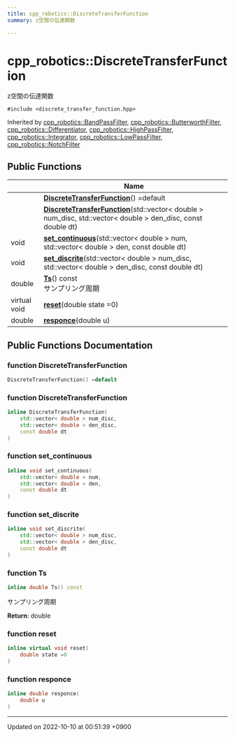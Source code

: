 ```yaml
---
title: cpp_robotics::DiscreteTransferFunction
summary: z空間の伝達関数 

---
```


# cpp_robotics::DiscreteTransferFunction



z空間の伝達関数 


`#include <discrete_transfer_function.hpp>`

Inherited by [cpp_robotics::BandPassFilter](/cpp_robotics/doxybook/Classes/classcpp__robotics_1_1BandPassFilter/), [cpp_robotics::ButterworthFilter](/cpp_robotics/doxybook/Classes/classcpp__robotics_1_1ButterworthFilter/), [cpp_robotics::Differentiator](/cpp_robotics/doxybook/Classes/classcpp__robotics_1_1Differentiator/), [cpp_robotics::HighPassFilter](/cpp_robotics/doxybook/Classes/classcpp__robotics_1_1HighPassFilter/), [cpp_robotics::Integrator](/cpp_robotics/doxybook/Classes/classcpp__robotics_1_1Integrator/), [cpp_robotics::LowPassFilter](/cpp_robotics/doxybook/Classes/classcpp__robotics_1_1LowPassFilter/), [cpp_robotics::NotchFilter](/cpp_robotics/doxybook/Classes/classcpp__robotics_1_1NotchFilter/)

## Public Functions

|                | Name           |
| -------------- | -------------- |
| | **[DiscreteTransferFunction](/cpp_robotics/doxybook/Classes/classcpp__robotics_1_1DiscreteTransferFunction/#function-discretetransferfunction)**() =default |
| | **[DiscreteTransferFunction](/cpp_robotics/doxybook/Classes/classcpp__robotics_1_1DiscreteTransferFunction/#function-discretetransferfunction)**(std::vector< double > num_disc, std::vector< double > den_disc, const double dt) |
| void | **[set_continuous](/cpp_robotics/doxybook/Classes/classcpp__robotics_1_1DiscreteTransferFunction/#function-set-continuous)**(std::vector< double > num, std::vector< double > den, const double dt) |
| void | **[set_discrite](/cpp_robotics/doxybook/Classes/classcpp__robotics_1_1DiscreteTransferFunction/#function-set-discrite)**(std::vector< double > num_disc, std::vector< double > den_disc, const double dt) |
| double | **[Ts](/cpp_robotics/doxybook/Classes/classcpp__robotics_1_1DiscreteTransferFunction/#function-ts)**() const<br>サンプリング周期  |
| virtual void | **[reset](/cpp_robotics/doxybook/Classes/classcpp__robotics_1_1DiscreteTransferFunction/#function-reset)**(double state =0) |
| double | **[responce](/cpp_robotics/doxybook/Classes/classcpp__robotics_1_1DiscreteTransferFunction/#function-responce)**(double u) |

## Public Functions Documentation

### function DiscreteTransferFunction

```cpp
DiscreteTransferFunction() =default
```


### function DiscreteTransferFunction

```cpp
inline DiscreteTransferFunction(
    std::vector< double > num_disc,
    std::vector< double > den_disc,
    const double dt
)
```


### function set_continuous

```cpp
inline void set_continuous(
    std::vector< double > num,
    std::vector< double > den,
    const double dt
)
```


### function set_discrite

```cpp
inline void set_discrite(
    std::vector< double > num_disc,
    std::vector< double > den_disc,
    const double dt
)
```


### function Ts

```cpp
inline double Ts() const
```

サンプリング周期 

**Return**: double 

### function reset

```cpp
inline virtual void reset(
    double state =0
)
```


### function responce

```cpp
inline double responce(
    double u
)
```


-------------------------------

Updated on 2022-10-10 at 00:51:39 +0900